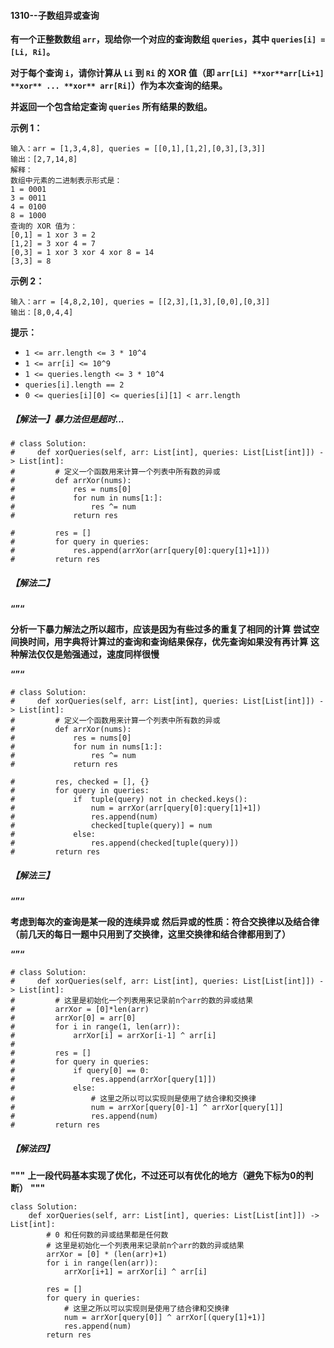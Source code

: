 #### 1310--子数组异或查询

**有一个正整数数组 `arr`，现给你一个对应的查询数组 `queries`，其中 `queries[i] = [Li, Ri]`。**

**对于每个查询 `i`，请你计算从 `Li` 到 `Ri` 的 XOR 值（即 `arr[Li] **xor**arr[Li+1] **xor** ... **xor** arr[Ri]`）作为本次查询的结果。**

**并返回一个包含给定查询 `queries` 所有结果的数组。**

 

**示例 1：**

```
输入：arr = [1,3,4,8], queries = [[0,1],[1,2],[0,3],[3,3]]
输出：[2,7,14,8] 
解释：
数组中元素的二进制表示形式是：
1 = 0001 
3 = 0011 
4 = 0100 
8 = 1000 
查询的 XOR 值为：
[0,1] = 1 xor 3 = 2 
[1,2] = 3 xor 4 = 7 
[0,3] = 1 xor 3 xor 4 xor 8 = 14 
[3,3] = 8
```

**示例 2：**

```
输入：arr = [4,8,2,10], queries = [[2,3],[1,3],[0,0],[0,3]]
输出：[8,0,4,4]
```

 

**提示：**

- `1 <= arr.length <= 3 * 10^4`
- `1 <= arr[i] <= 10^9`
- `1 <= queries.length <= 3 * 10^4`
- `queries[i].length == 2`
- `0 <= queries[i][0] <= queries[i][1] < arr.length`



##### 【解法一】暴力法但是超时...

```
# class Solution:
#     def xorQueries(self, arr: List[int], queries: List[List[int]]) -> List[int]:
#         # 定义一个函数用来计算一个列表中所有数的异或
#         def arrXor(nums):
#             res = nums[0]
#             for num in nums[1:]:
#                 res ^= num 
#             return res     

#         res = []
#         for query in queries:
#             res.append(arrXor(arr[query[0]:query[1]+1]))
#         return res

```

##### 【解法二】

**“”“**

**分析一下暴力解法之所以超市，应该是因为有些过多的重复了相同的计算**
**尝试空间换时间，用字典将计算过的查询和查询结果保存，优先查询如果没有再计算**
**这种解法仅仅是勉强通过，速度同样很慢**

**“”“**

```
# class Solution:
#     def xorQueries(self, arr: List[int], queries: List[List[int]]) -> List[int]:
#         # 定义一个函数用来计算一个列表中所有数的异或
#         def arrXor(nums):
#             res = nums[0]
#             for num in nums[1:]:
#                 res ^= num 
#             return res  

#         res, checked = [], {}
#         for query in queries:
#             if  tuple(query) not in checked.keys():
#                 num = arrXor(arr[query[0]:query[1]+1])
#                 res.append(num)
#                 checked[tuple(query)] = num
#             else:
#                 res.append(checked[tuple(query)])
#         return res
```

##### 【解法三】

**“”“**

**考虑到每次的查询是某一段的连续异或**
**然后异或的性质：符合交换律以及结合律（前几天的每日一题中只用到了交换律，这里交换律和结合律都用到了）**

**“”“**

```
# class Solution:
#     def xorQueries(self, arr: List[int], queries: List[List[int]]) -> List[int]:
#         # 这里是初始化一个列表用来记录前n个arr的数的异或结果
#         arrXor = [0]*len(arr)
#         arrXor[0] = arr[0]
#         for i in range(1, len(arr)):
#             arrXor[i] = arrXor[i-1] ^ arr[i]
#         
#         res = []
#         for query in queries:
#             if query[0] == 0:
#                 res.append(arrXor[query[1]])
#             else:
#                 # 这里之所以可以实现则是使用了结合律和交换律
#                 num = arrXor[query[0]-1] ^ arrXor[query[1]]
#                 res.append(num)
#         return res
```

##### 【解法四】

**"""**
**上一段代码基本实现了优化，不过还可以有优化的地方（避免下标为0的判断）**
**"""**

```
class Solution:
    def xorQueries(self, arr: List[int], queries: List[List[int]]) -> List[int]:
        # 0 和任何数的异或结果都是任何数
        # 这里是初始化一个列表用来记录前n个arr的数的异或结果
        arrXor = [0] * (len(arr)+1)
        for i in range(len(arr)):
            arrXor[i+1] = arrXor[i] ^ arr[i]
        
        res = []
        for query in queries:
            # 这里之所以可以实现则是使用了结合律和交换律
            num = arrXor[query[0]] ^ arrXor[(query[1]+1)]
            res.append(num)
        return res
```

